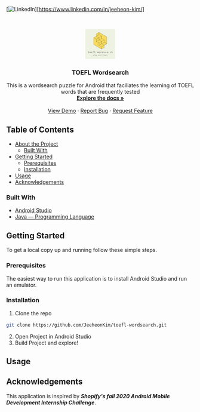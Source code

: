 <!-- PROJECT SHIELDS -->
[![LinkedIn][linkedin-shield]][https://www.linkedin.com/in/jeeheon-kim/]

<!-- PROJECT LOGO -->
<br />
<p align="center">
  <a href="https://github.com/JeeheonKim/toefl-wordsearch">
    <img src=".readme_images/36cfbff8.png" alt="Logo" width="80" height="80">
  </a>

  <h3 align="center">TOEFL Wordsearch</h3>

  <p align="center">
    This is a wordsearch puzzle for Android that faciliates the learning of TOEFL words that are frequently tested
    <br />
    <a href="https://github.com/JeeheonKim/toefl-wordsearch"><strong>Explore the docs »</strong></a>
    <br />
    <br />
    <a href="https://github.com/JeeheonKim/toefl-wordsearch">View Demo</a>
    ·
    <a href="https://github.com/JeeheonKim/toefl-wordsearch/issues">Report Bug</a>
    ·
    <a href="https://github.com/JeeheonKim/toefl-wordsearch/issues">Request Feature</a>
  </p>
</p>



<!-- TABLE OF CONTENTS -->
## Table of Contents

* [About the Project](#about-the-project)
  * [Built With](#built-with)
* [Getting Started](#getting-started)
  * [Prerequisites](#prerequisites)
  * [Installation](#installation)
* [Usage](#usage)
* [Acknowledgements](#acknowledgements)


### Built With
* [Android Studio](https://developer.android.com/studio/)
* [Java — Programming Language]()



<!-- GETTING STARTED -->
## Getting Started

To get a local copy up and running follow these simple steps.

### Prerequisites
The easiest way to run this application is to install Android Studio and run an emulator.

### Installation

1. Clone the repo
```sh
git clone https://github.com/JeeheonKim/toefl-wordsearch.git
```
2. Open Project in Android Studio
3. Build Project and explore!



<!-- USAGE EXAMPLES -->
## Usage
[s1]: .readme_images/Screenshot_1589289228.png "Screenshot1"
[s2]: .readme_images/Screenshot_1589289239.png "Screenshot2"

<!-- ACKNOWLEDGEMENTS -->
## Acknowledgements
This application is inspired by ***Shopify's fall 2020 Android Mobile Development Internship Challenge***.


<!-- MARKDOWN LINKS & IMAGES -->
<!-- https://www.markdownguide.org/basic-syntax/#reference-style-links -->
[contributors-shield]: https://img.shields.io/github/contributors/othneildrew/Best-README-Template.svg?style=flat-square
[contributors-url]: https://github.com/othneildrew/Best-README-Template/graphs/contributors
[forks-shield]: https://img.shields.io/github/forks/othneildrew/Best-README-Template.svg?style=flat-square
[forks-url]: https://github.com/othneildrew/Best-README-Template/network/members
[stars-shield]: https://img.shields.io/github/stars/othneildrew/Best-README-Template.svg?style=flat-square
[stars-url]: https://github.com/othneildrew/Best-README-Template/stargazers
[issues-shield]: https://img.shields.io/github/issues/othneildrew/Best-README-Template.svg?style=flat-square
[issues-url]: https://github.com/othneildrew/Best-README-Template/issues
[license-shield]: https://img.shields.io/github/license/othneildrew/Best-README-Template.svg?style=flat-square
[license-url]: https://github.com/othneildrew/Best-README-Template/blob/master/LICENSE.txt
[linkedin-shield]: https://img.shields.io/badge/-LinkedIn-black.svg?style=flat-square&logo=linkedin&colorB=555
[linkedin-url]: https://linkedin.com/in/othneildrew
[product-screenshot]: images/screenshot.png
